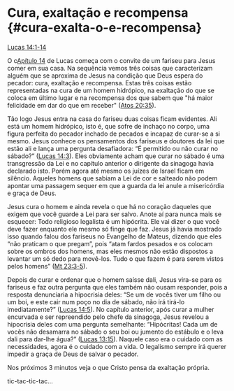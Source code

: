 # **Cura, exaltação e recompensa** {#cura-exalta-o-e-recompensa}

[Lucas 14:1-14](http://bibliaonline.com.br/acf/lc/14/1-14)

O c[Apítulo 14](http://bibliaonline.com.br/acf/lc/14) de Lucas começa com o convite de um fariseu para Jesus comer em sua casa. Na sequência vemos três coisas que caracterizam alguém que se aproxima de Jesus na condição que Deus espera do pecador: cura, exaltação e recompensa. Estas três coisas estão representadas na cura de um homem hidrópico, na exaltação do que se coloca em último lugar e na recompensa dos que sabem que &quot;há maior felicidade em dar do que em receber&quot; ([Atos 20:35](http://bibliaonline.com.br/acf/atos/20/35)).

Tão logo Jesus entra na casa do fariseu duas coisas ficam evidentes. Ali está um homem hidrópico, isto é, que sofre de inchaço no corpo, uma figura perfeita do pecador inchado de pecados e incapaz de curar-se a si mesmo. Jesus conhece os pensamentos dos fariseus e doutores da lei que estão ali e lança uma pergunta desafiadora: “É permitido ou não curar no sábado?” ([Lucas 14:3](http://bibliaonline.com.br/acf/lc/14/3)). Eles obviamente acham que curar no sábado é uma transgressão da Lei e no capítulo anterior o dirigente da sinagoga havia declarado isto. Porém agora até mesmo os juízes de Israel ficam em silêncio. Aqueles homens que sabiam a Lei de cor e salteado não podem apontar uma passagem sequer em que a guarda da lei anule a misericórdia e graça de Deus.

Jesus cura o homem e ainda revela o que há no coração daqueles que exigem que você guarde a Lei para ser salvo. Anote aí para nunca mais se esquecer: Todo religioso legalista é um hipócrita. Ele vai dizer o que você deve fazer enquanto ele mesmo só finge que faz. Jesus já havia mostrado isso quando falou dos fariseus no Evangelho de Mateus, dizendo que eles “não praticam o que pregam”, pois “atam fardos pesados e os colocam sobre os ombros dos homens, mas eles mesmos não estão dispostos a levantar um só dedo para movê-los. Tudo o que fazem é para serem vistos pelos homens” ([Mt 23:3-5](http://bibliaonline.com.br/acf/mt/23/3-5)).

Depois de curar e ordenar que o homem saísse dali, Jesus vira-se para os fariseus e faz outra pergunta que eles também não ousam responder, pois a resposta denunciaria a hipocrisia deles: “Se um de vocês tiver um filho ou um boi, e este cair num poço no dia de sábado, não irá tirá-lo imediatamente?” ([Lucas 14:5](http://bibliaonline.com.br/acf/lc/14/5)). No capítulo anterior, após curar a mulher encurvada e ser repreendido pelo chefe da sinagoga, Jesus revelou a hipocrisia deles com uma pergunta semelhante: “Hipócritas! Cada um de vocês não desamarra no sábado o seu boi ou jumento do estábulo e o leva dali para dar-lhe água?” ([Lucas 13:15](http://bibliaonline.com.br/acf/lc/13/15)). Naquele caso era o cuidado com as necessidades, agora é o cuidado com a vida. O legalismo sempre irá querer impedir a graça de Deus de salvar o pecador.

Nos próximos 3 minutos veja o que Cristo pensa da exaltação própria.

tic-tac-tic-tac...
